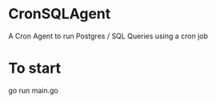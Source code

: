 # CronSQLAgent

A Cron Agent to run Postgres / SQL Queries using a cron job

# To start 

go run main.go